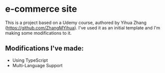 # e-commerce site

This is a project based on a Udemy course, authored by Yihua Zhang (https://github.com/ZhangMYihua). I've used it as an initial template and I'm making some modifications to it.

## Modifications I've made:

- Using TypeScript
- Multi-Language Support
